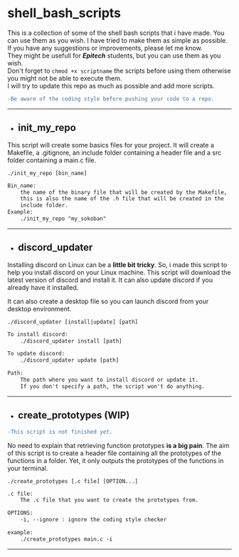 # shell_bash_scripts

This is a collection of some of the shell bash scripts that i have made. You can use them as you wish. I have tried to make them as simple as possible. If you have any suggestions or improvements, please let me know.\
They might be usefull for ***Epitech*** students, but you can use them as you wish.\
Don't forget to `chmod +x scriptname` the scripts before using them otherwise you might not be able to execute them.\
I will try to update this repo as much as possible and add more scripts.
```diff
-Be aware of the coding style before pushing your code to a repo.
```

---

- ## init_my_repo

This script will create some basics files for your project. It will create a Makefile, a .gitignore, an include folder containing a header file and a src folder containing a main.c file.


```shell
./init_my_repo [bin_name]
```
```txt
Bin_name:
    the name of the binary file that will be created by the Makefile,
    this is also the name of the .h file that will be created in the
    include folder.
Example:
    ./init_my_repo "my_sokoban"
```
---

- ## discord_updater

Installing discord on Linux can be a **little bit tricky**.
So, i made this script to help you install discord on your Linux machine. This script will download the latest version of discord and install it. It can also update discord if you already have it installed.

It can also create a desktop file so you can launch discord from your desktop environment.

```shell
./discord_updater [install|update] [path]
```

```txt
To install discord:
    ./discord_updater install [path]

To update discord:
    ./discord_updater update [path]

Path:
    The path where you want to install discord or update it.
    If you don't specify a path, the script won't do anything.
```
---

- ## create_prototypes (WIP)

```diff
-This script is not finished yet.
```
No need to explain that retrieving function prototypes **is a big pain**.
The aim of this script is to create a header file containing all the prototypes of the functions in a folder.
Yet, it only outputs the prototypes of the functions in your terminal.
    
```shell
./create_prototypes [.c file] [OPTION...]
```
```txt
.c file:
    The .c file that you want to create the prototypes from.

OPTIONS:
    -i, --ignore : ignore the coding style checker

example:
    ./create_prototypes main.c -i
```
---